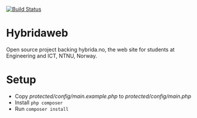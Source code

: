 [![Build Status](https://travis-ci.org/hybrida/hybridaweb.svg?branch=master)](https://travis-ci.org/hybrida/hybridaweb)

Hybridaweb
==========

Open source project backing hybrida.no, the web site for students at Engineering and ICT, NTNU, Norway.


Setup
=====

- Copy *protected/config/main.example.php* to *protected/config/main.php*
- Install `php composer`
- Run `composer install`

